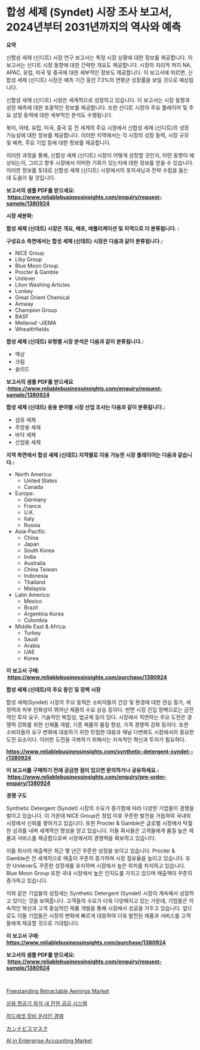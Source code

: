 <p><h1>합성 세제 (Syndet) 시장 조사 보고서, 2024년부터 2031년까지의 역사와 예측</h1></p><p><strong>요약</strong></p>
<p><p>신합성 세제 (신디트) 시장 연구 보고서는 특정 시장 상황에 대한 정보를 제공합니다. 이 보고서는 신디트 시장 동향에 대한 간략한 개요도 제공합니다. 시장의 지리적 퍼지 NA, APAC, 유럽, 미국 및 중국에 대한 세부적인 정보도 제공합니다. 이 보고서에 따르면, 신합성 세제 (신디트) 시장은 예측 기간 동안 7.3%의 연평균 성장률을 보일 것으로 예상됩니다.</p><p>신합성 세제 (신디트) 시장은 세계적으로 성장하고 있습니다. 이 보고서는 시장 동향과 성장 예측에 대한 포괄적인 정보를 제공합니다. 또한 신디트 시장의 주요 플레이어 및 주요 성장 동력에 대한 세부적인 분석도 수행됩니다.</p><p>북미, 아태, 유럽, 미국, 중국 등 전 세계의 주요 시장에서 신합성 세제 (신디트)의 성장 가능성에 대한 정보를 제공합니다. 이러한 지역에서는 각 시장의 성장 동력, 시장 규모 및 예측, 주요 기업 등에 대한 정보를 제공합니다.</p><p>이러한 과정을 통해, 신합성 세제 (신디트) 시장이 어떻게 성장할 것인지, 어떤 동향이 예상되는지, 그리고 향후 시장에서 어떠한 기회가 있는지에 대한 정보를 얻을 수 있습니다. 이러한 정보를 토대로 신합성 세제 (신디트) 시장에서의 포지셔닝과 전략 수립을 돕는 데 도움이 될 것입니다.</p></p>
<p><strong>보고서의 샘플 PDF를 받으세요: &nbsp;<a href="https://www.reliablebusinessinsights.com/enquiry/request-sample/1380924">https://www.reliablebusinessinsights.com/enquiry/request-sample/1380924</a></strong></p>
<p><strong>시장 세분화:</strong></p>
<p><strong> 합성 세제 (신데트) 시장은 개요, 배포, 애플리케이션 및 지역으로 더 분류됩니다. :</strong></p>
<p><strong>구성요소 측면에서는 합성 세제 (신데트) 시장은 다음과 같이 분류됩니다.:</strong></p>
<p><ul><li>NICE Group</li><li>Liby Group</li><li>Blue Moon Group</li><li>Procter & Gamble</li><li>Unilever</li><li>Liton Washing Articles</li><li>Lonkey</li><li>Great Orient Chemical</li><li>Amway</li><li>Champion Group</li><li>BASF</li><li>Mellerud -JIEMA</li><li>Whealthfields</li></ul></p>
<p><strong> 합성 세제 (신데트) 유형별 시장 분석은 다음과 같이 분류됩니다.:</strong></p>
<p><ul><li>액상</li><li>크림</li><li>솔리드</li></ul></p>
<p><strong>보고서의 샘플 PDF를 받으세요 :<a href="https://www.reliablebusinessinsights.com/enquiry/request-sample/1380924">https://www.reliablebusinessinsights.com/enquiry/request-sample/1380924</a></strong></p>
<p><strong> 합성 세제 (신데트) 응용 분야별 시장 산업 조사는 다음과 같이 분류됩니다.:</strong></p>
<p><ul><li>섬유 세제</li><li>주방용 세제</li><li>바닥 세제</li><li>산업용 세제</li></ul></p>
<p><strong>지역 측면에서 합성 세제 (신데트) 지역별로 이용 가능한 시장 플레이어는 다음과 같습니다.:</strong></p>
<p><ul>
    <li>
        North America:
        <ul>
            <li>United States</li>
            <li>Canada</li>
        </ul>
    </li>
    <li>
        Europe:
        <ul>
            <li>Germany</li>
            <li>France</li>
            <li>U.K.</li>
            <li>Italy</li>
            <li>Russia</li>
        </ul>
    </li>
    <li>
        Asia-Pacific:
        <ul>
            <li>China</li>
            <li>Japan</li>
            <li>South Korea</li>
            <li>India</li>
            <li>Australia</li>
            <li>China Taiwan</li>
            <li>Indonesia</li>
            <li>Thailand</li>
            <li>Malaysia</li>
        </ul>
    </li>
    <li>
        Latin America:
        <ul>
            <li>Mexico</li>
            <li>Brazil</li>
            <li>Argentina Korea</li>
            <li>Colombia</li>
        </ul>
    </li>
    <li>
        Middle East & Africa:
        <ul>
            <li>Turkey</li>
            <li>Saudi</li>
            <li>Arabia</li>
            <li>UAE</li>
            <li>Korea</li>
        </ul>
    </li>
    </ul></p>
<p><strong>이 보고서 구매: &nbsp;<a href="https://www.reliablebusinessinsights.com/purchase/1380924">https://www.reliablebusinessinsights.com/purchase/1380924</a></strong></p>
<p><strong>합성 세제 (신데트)의 주요 동인 및 장벽 시장</strong></p>
<p><p>합성 세제(Syndet) 시장의 주요 동력은 소비자들의 건강 및 환경에 대한 관심 증가, 세정력과 피부 친화성이 뛰어난 제품의 수요 상승 등이다. 반면 시장 진입 장벽으로는 금전적인 투자 요구, 기술적인 복잡성, 법규제 등이 있다. 시장에서 직면하는 주요 도전은 경쟁력 강화를 위한 신제품 개발, 기존 제품의 품질 향상, 가격 경쟁력 강화 등이다. 또한 소비자들의 요구 변화에 대응하기 위한 민첩한 대응과 채널 다변화도 시장에서의 중요한 도전 요소이다. 이러한 도전을 극복하기 위해서는 지속적인 혁신과 투자가 필요하다.</p></p>
<p><strong><a href="https://www.reliablebusinessinsights.com/synthetic-detergent-syndet--r1380924">https://www.reliablebusinessinsights.com/synthetic-detergent-syndet--r1380924</a></strong></p>
<p><strong>이 보고서를 구매하기 전에 궁금한 점이 있으면 문의하거나 공유하세요.: &nbsp;<a href="https://www.reliablebusinessinsights.com/enquiry/pre-order-enquiry/1380924">https://www.reliablebusinessinsights.com/enquiry/pre-order-enquiry/1380924</a></strong></p>
<p><strong>경쟁 구도</strong></p>
<p><p>Synthetic Detergent (Syndet) 시장의 수요가 증가함에 따라 다양한 기업들이 경쟁을 벌이고 있습니다. 이 가운데 NICE Group은 창업 이후 꾸준한 발전을 거듭하여 국내외 시장에서 신뢰를 쌓아가고 있습니다. 또한 Procter & Gamble은 글로벌 시장에서 탁월한 성과를 내며 세계적인 명성을 얻고 있습니다. 이들 회사들은 고객들에게 품질 높은 제품과 서비스를 제공함으로써 시장에서의 경쟁력을 확보하고 있습니다.</p><p>이들 회사의 매출액은 최근 몇 년간 꾸준한 성장을 보이고 있습니다. Procter & Gamble은 전 세계적으로 매출이 꾸준히 증가하며 시장 점유율을 높이고 있습니다. 또한 Unilever도 꾸준한 성장세를 유지하며 시장에서 높은 위치를 차지하고 있습니다. Blue Moon Group 또한 국내 시장에서 높은 인지도를 가지고 있으며 매출액이 꾸준히 증가하고 있습니다.</p><p>이와 같은 기업들의 성장세는 Synthetic Detergent (Syndet) 시장이 계속해서 성장하고 있다는 것을 보여줍니다. 고객들의 수요가 더욱 다양해지고 있는 가운데, 기업들은 지속적인 혁신과 고객 중심적인 제품 개발을 통해 시장에서 성공을 거두고 있습니다. 앞으로도 이들 기업들은 시장의 변화에 빠르게 대응하여 더욱 발전된 제품과 서비스를 고객들에게 제공할 것으로 기대됩니다.</p></p>
<p><strong>이 보고서 구매: &nbsp; <a href="https://www.reliablebusinessinsights.com/purchase/1380924">https://www.reliablebusinessinsights.com/purchase/1380924</a></strong></p>
<p><strong>보고서의 샘플 PDF를 받으세요: &nbsp;<a href="https://www.reliablebusinessinsights.com/enquiry/request-sample/1380924">https://www.reliablebusinessinsights.com/enquiry/request-sample/1380924</a></strong><strong></strong></p>
<p>&nbsp;</p>
<p><p><a href="https://github.com/mancsybtousav/Market-Research-Report-List-2/blob/main/freestanding-retractable-awnings-market.md">Freestanding Retractable Awnings Market</a></p><p><a href="https://github.com/TimmyMann6767/Market-Research-Report-List-1/blob/main/206463883197.md">상용 항공기 좌석 내 전원 공급 시스템</a></p><p><a href="https://github.com/JeromeRtyau89966/Market-Research-Report-List-1/blob/main/532929983198.md">하드에셋 장비 온라인 경매</a></p><p><a href="https://github.com/vtbvgl20191192/Market-Research-Report-List-2/blob/main/610600890707.md">カンナビスマスク</a></p><p><a href="https://github.com/NikolasKirlin2023/Market-Research-Report-List-1/blob/main/ai-in-enterprise-accounting-market.md">AI in Enterprise Accounting Market</a></p></p>